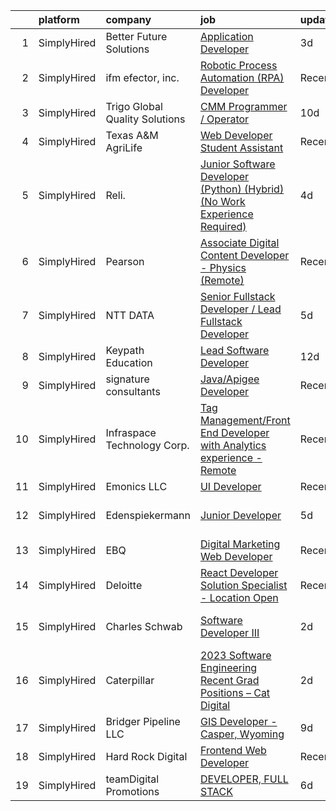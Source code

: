 

|    | platform    | company                        | job                                                                                                                                                                                     | update_time   | location                    |
|---:|:------------|:-------------------------------|:----------------------------------------------------------------------------------------------------------------------------------------------------------------------------------------|:--------------|:----------------------------|
|  1 | SimplyHired | Better Future Solutions        | [Application Developer](https://www.simplyhired.com/job/_6T-m4VUc_1tsWW0K8-VXPWjKFrxv8ZkwB59X1fWQLd9nJT7TGjrMQ?q=digital+developer)                                                     | 3d            | Remote                      |
|  2 | SimplyHired | ifm efector, inc.              | [Robotic Process Automation (RPA) Developer](https://www.simplyhired.com/job/il4Z7UIBdJrZ0yJq4bKvqErfrrtOg5NbBx4FioTIIcQ8YaMS7KH5mw?q=digital+developer)                                | Recently      | Malvern, PA                 |
|  3 | SimplyHired | Trigo Global Quality Solutions | [CMM Programmer / Operator](https://www.simplyhired.com/job/Qg00Z88F6R8vAN8XaUp99tKtThzjwEQce5UQSXrsbpSdWnmuOjjIbQ?q=digital+developer)                                                 | 10d           | Shakopee, MN                |
|  4 | SimplyHired | Texas A&M AgriLife             | [Web Developer Student Assistant](https://www.simplyhired.com/job/bgMQNSeji0C6C8FiZM9S-8BVz0BDzZygo0eoloaKIYfRls2NEmQYrA?q=digital+developer)                                           | Recently      | College Station, TX         |
|  5 | SimplyHired | Reli.                          | [Junior Software Developer (Python) (Hybrid) (No Work Experience Required)](https://www.simplyhired.com/job/HJ9CiBc-6ZcL-fxUSnZY7xNusz--Xg4wQ9NhnuKlJvBQ89Z0fsB7BQ?q=digital+developer) | 4d            | Los Angeles, CA             |
|  6 | SimplyHired | Pearson                        | [Associate Digital Content Developer - Physics (Remote)](https://www.simplyhired.com/job/AcULZunRTCnHPIFZuoS1LPo3oVNRYq82oyhRIUjoHCPJpm9bMe7KrA?q=digital+developer)                    | Recently      | Austin, TX +51 locations    |
|  7 | SimplyHired | NTT DATA                       | [Senior Fullstack Developer / Lead Fullstack Developer](https://www.simplyhired.com/job/1oabnHeKq3v6q_Td0NU2IsjwteRJRhqp2gG3NFgJrfG3hJMn0UFSow?q=digital+developer)                     | 5d            | Frisco, TX                  |
|  8 | SimplyHired | Keypath Education              | [Lead Software Developer](https://www.simplyhired.com/job/G-5BrLOGTthl-VnS4Y1wQcssnQIq5ZuRMCrDjbc5ThCdahiDTKCEsw?q=digital+developer)                                                   | 12d           | Schaumburg, IL              |
|  9 | SimplyHired | signature consultants          | [Java/Apigee Developer](https://www.simplyhired.com/job/hGiscLXwTrlZsf38xTOos4FqXo1p3PnG0q4aY_Guyfn4m7BH-aHVBg?q=digital+developer)                                                     | Recently      | Chicago, IL                 |
| 10 | SimplyHired | Infraspace Technology Corp.    | [Tag Management/Front End Developer with Analytics experience - Remote](https://www.simplyhired.com/job/Cu7itxEW102ZUOxteCMpwJQqy_xLF9JYTXq7yX0nCsfuq192tATk7Q?q=digital+developer)     | Recently      | Minneapolis, MN             |
| 11 | SimplyHired | Emonics LLC                    | [UI Developer](https://www.simplyhired.com/job/seKBPMFUa22IDAvxPmXZ5Z5wuOx7zlzstGxly-Nob6ZBG4GfLXKJ5A?q=digital+developer)                                                              | Recently      | Austin, TX                  |
| 12 | SimplyHired | Edenspiekermann                | [Junior Developer](https://www.simplyhired.com/job/dNMCV7QaoZ3WV1spkbo8qKpYOWLYhWvv2TIqCc6Ez8ZhSdjOAV_fHg?q=digital+developer)                                                          | 5d            | Los Angeles, CA +1 location |
| 13 | SimplyHired | EBQ                            | [Digital Marketing Web Developer](https://www.simplyhired.com/job/6rLHA-4_9QGIoN0_VvG45nH5nqzjeNTRK_0tKaTvsNr-dAzeChb8Wg?q=digital+developer)                                           | Recently      | Austin, TX                  |
| 14 | SimplyHired | Deloitte                       | [React Developer Solution Specialist - Location Open](https://www.simplyhired.com/job/6qYAp_H1Kh6nZxinI35BJrEUtFTgKT2Gcx8_vEM0rtx0WU20KxXWVw?q=digital+developer)                       | Recently      | Sacramento, CA              |
| 15 | SimplyHired | Charles Schwab                 | [Software Developer III](https://www.simplyhired.com/job/sLPWV67MPEVgYgCnQF0RCfLo6QDpI5p1FtZ64NzH51Fw56wbIyvKjg?q=digital+developer)                                                    | 2d            | Austin, TX +1 location      |
| 16 | SimplyHired | Caterpillar                    | [2023 Software Engineering Recent Grad Positions – Cat Digital](https://www.simplyhired.com/job/pl0VIKXg-quyb8H01VGVLM0hvb-d3wWCR8x8Cw8Qumlcp3Knq2eorA?q=digital+developer)             | 2d            | Chicago, IL                 |
| 17 | SimplyHired | Bridger Pipeline LLC           | [GIS Developer - Casper, Wyoming](https://www.simplyhired.com/job/sRSOYzagAkbGulOv1G9EZEF68hJpoTHT15E6IObC7ohSSPTmJHbi2Q?q=digital+developer)                                           | 9d            | Casper, WY                  |
| 18 | SimplyHired | Hard Rock Digital              | [Frontend Web Developer](https://www.simplyhired.com/job/0XMLmWoVIAYkGjA5X9eSxsdeyCfO9s0OmElN63At3B4WqtQNsEHwkw?q=digital+developer)                                                    | Recently      | Austin, TX                  |
| 19 | SimplyHired | teamDigital Promotions         | [DEVELOPER, FULL STACK](https://www.simplyhired.com/job/gK49wXK75-vCkoIy4vzSw41_obeYmPIRsIHHyRK0UpvBTbI_62KSPw?q=digital+developer)                                                     | 6d            | Bethel, CT                  |